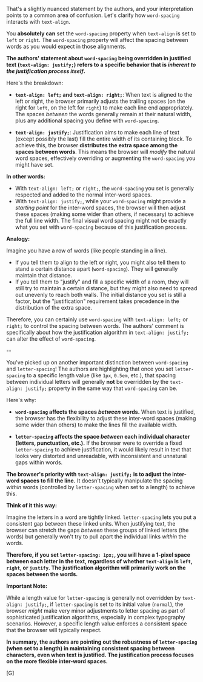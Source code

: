 That's a slightly nuanced statement by the authors, and your interpretation points to a common area of confusion. Let's clarify how `word-spacing` interacts with `text-align`.

You **absolutely can** set the `word-spacing` property when `text-align` is set to `left` or `right`. The `word-spacing` property will affect the spacing between words as you would expect in those alignments.

**The authors' statement about `word-spacing` being overridden in justified text (`text-align: justify;`) refers to a specific behavior that is *inherent to the justification process itself*.**

Here's the breakdown:

* **`text-align: left;` and `text-align: right;`**: When text is aligned to the left or right, the browser primarily adjusts the trailing spaces (on the right for `left`, on the left for `right`) to make each line end appropriately. The spaces *between* the words generally remain at their natural width, plus any additional spacing you define with `word-spacing`.

* **`text-align: justify;`**: Justification aims to make each line of text (except possibly the last) fill the entire width of its containing block. To achieve this, the browser **distributes the extra space among the spaces between words**. This means the browser will *modify* the natural word spaces, effectively overriding or augmenting the `word-spacing` you might have set.

**In other words:**

* With `text-align: left;` or `right;`, the `word-spacing` you set is generally respected and added to the normal inter-word spaces.
* With `text-align: justify;`, while your `word-spacing` might provide a *starting point* for the inter-word spaces, the browser will then adjust these spaces (making some wider than others, if necessary) to achieve the full line width. The final visual word spacing might not be exactly what you set with `word-spacing` because of this justification process.

**Analogy:**

Imagine you have a row of words (like people standing in a line).

* If you tell them to align to the left or right, you might also tell them to stand a certain distance apart (`word-spacing`). They will generally maintain that distance.
* If you tell them to "justify" and fill a specific width of a room, they will still try to maintain a certain distance, but they might also need to spread out unevenly to reach both walls. The initial distance you set is still a factor, but the "justification" requirement takes precedence in the distribution of the extra space.

Therefore, you can certainly use `word-spacing` with `text-align: left;` or `right;` to control the spacing between words. The authors' comment is specifically about how the justification algorithm in `text-align: justify;` can alter the effect of `word-spacing`.

--

You've picked up on another important distinction between `word-spacing` and `letter-spacing`! The authors are highlighting that once you set `letter-spacing` to a specific length value (like `1px`, `0.5em`, etc.), that spacing between individual letters will generally **not** be overridden by the `text-align: justify;` property in the same way that `word-spacing` can be.

Here's why:

* **`word-spacing` affects the spaces *between* words.** When text is justified, the browser has the flexibility to adjust these inter-word spaces (making some wider than others) to make the lines fill the available width.

* **`letter-spacing` affects the space *between* each individual character (letters, punctuation, etc.).** If the browser were to override a fixed `letter-spacing` to achieve justification, it would likely result in text that looks very distorted and unreadable, with inconsistent and unnatural gaps within words.

**The browser's priority with `text-align: justify;` is to adjust the inter-word spaces to fill the line.** It doesn't typically manipulate the spacing *within* words (controlled by `letter-spacing` when set to a length) to achieve this.

**Think of it this way:**

Imagine the letters in a word are tightly linked. `letter-spacing` lets you put a consistent gap between these linked units. When justifying text, the browser can stretch the gaps *between* these groups of linked letters (the words) but generally won't try to pull apart the individual links *within* the words.

**Therefore, if you set `letter-spacing: 1px;`, you will have a 1-pixel space between each letter in the text, regardless of whether `text-align` is `left`, `right`, or `justify`. The justification algorithm will primarily work on the spaces between the words.**

**Important Note:**

While a length value for `letter-spacing` is generally not overridden by `text-align: justify;`, if `letter-spacing` is set to its initial value (`normal`), the browser *might* make very minor adjustments to letter spacing as part of sophisticated justification algorithms, especially in complex typography scenarios. However, a specific length value enforces a consistent space that the browser will typically respect.

**In summary, the authors are pointing out the robustness of `letter-spacing` (when set to a length) in maintaining consistent spacing between characters, even when text is justified. The justification process focuses on the more flexible inter-word spaces.**

[G] 
